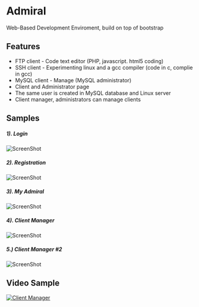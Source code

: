 Admiral 
=======

Web-Based Development Enviroment, build on top of bootstrap

Features
------------------
- FTP client - Code text editor (PHP, javascript. html5 coding)
- SSH client - Experimenting linux and a gcc compiler (code in c, complie in gcc)
- MySQL client - Manage (MySQL administrator)
- Client and Administrator page
- The same user is created in MySQL database and Linux server
- Client manager, administrators can manage clients

Samples
-------

##### 1). Login
![ScreenShot](https://raw.github.com/dud3/ADMIRAL/master/screenshots/1.png "Login")
<br />
##### 2). Registration
![ScreenShot](https://raw.github.com/dud3/ADMIRAL/master/screenshots/2.png "Register")
<br />
##### 3). My Admiral
![ScreenShot](https://raw.github.com/dud3/ADMIRAL/master/screenshots/3.png "My Admiral")
<br />
##### 4). Client Manager
![ScreenShot](https://raw.github.com/dud3/ADMIRAL/master/screenshots/4.png "Client Manager")
<br />
##### 5.) Client Manager #2
![ScreenShot](https://raw.github.com/dud3/ADMIRAL/master/screenshots/5.png "Client Manager #2")

Video Sample
------------
[![Client Manager](http://img.youtube.com/vi/u9i_Yrv1ga4/0.jpg)](http://www.youtube.com/watch?v=u9i_Yrv1ga4)
